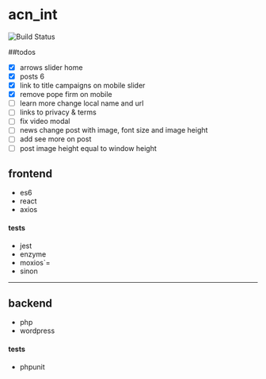 # acn_int
![Build Status](https://semaphoreci.com/api/v1/developersoul/acn_int/branches/master/shields_badge.svg)

##todos
- [x] arrows slider home
- [x] posts 6 
- [x] link to title campaigns on mobile slider
- [x] remove pope firm on mobile
- [ ] learn more change local name and url
- [ ] links to privacy & terms
- [ ] fix video modal
- [ ] news change post with image, font size and image height
- [ ] add see more on post
- [ ] post image height equal to window height

## frontend
- es6
- react
- axios

#### tests
- jest
- enzyme
- moxios`=
- sinon

---

## backend
- php
- wordpress

#### tests
- phpunit